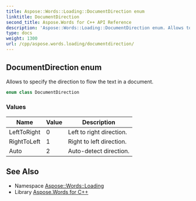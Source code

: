 ```yaml
---
title: Aspose::Words::Loading::DocumentDirection enum
linktitle: DocumentDirection
second_title: Aspose.Words for C++ API Reference
description: 'Aspose::Words::Loading::DocumentDirection enum. Allows to specify the direction to flow the text in a document in C++.'
type: docs
weight: 1300
url: /cpp/aspose.words.loading/documentdirection/
---
```

## DocumentDirection enum


Allows to specify the direction to flow the text in a document.

```cpp
enum class DocumentDirection
```

### Values

| Name | Value | Description |
| --- | --- | --- |
| LeftToRight | 0 | Left to right direction. |
| RightToLeft | 1 | Right to left direction. |
| Auto | 2 | Auto-detect direction. |

## See Also

* Namespace [Aspose::Words::Loading](../)
* Library [Aspose.Words for C++](../../)
